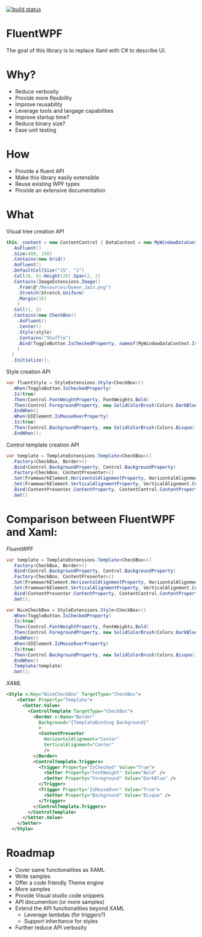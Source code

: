 [![build status](https://gitlab.com/ju2pom/FluentWPF/badges/master/build.svg)](https://gitlab.com/ju2pom/FluentWPF/commits/master)

# FluentWPF

The goal of this library is to replace Xaml with C# to describe UI.

# Why?
- Reduce verbosity
- Provide more flexibility
- Improve reusability
- Leverage tools and langage capabilities
- Improve startup time?
- Reduce binary size?
- Ease unit testing

# How
- Provide a fluent API
- Make this library easily extensible
- Reuse existing WPF types
- Provide an extensive documentation

# What
Visual tree creation API

```csharp
this._content = new ContentControl { DataContext = new MyWindowDataContext() }
  .AsFluent()
  .Size(400, 150)
  .Contains(new Grid()
  .AsFluent()
  .DefaultCellSize("25", "1")
  .Cell(0, 0).Height(20).Span(2, 2)
  .Contains(ImageExtensions.Image()
    .From(@"/Resources/Queen_Jazz.png")
    .Stretch(Stretch.Uniform)
    .Margin(10)
    )
  .Cell(1, 2)
  .Contains(new CheckBox()
    .AsFluent()
    .Center()
    .Style(style)
    .Contains("Shuffle")
    .Bind(ToggleButton.IsCheckedProperty, nameof(MyWindowDataContext.IsShuffleEnabled), BindingMode.OneWay)
    )
  )
  .Initialize();
```

Style creation API
```csharp
var fluentStyle = StyleExtensions.Style<CheckBox>()
  .When(ToggleButton.IsCheckedProperty)
  .Is(true)
  .Then(Control.FontWeightProperty, FontWeights.Bold)
  .Then(Control.ForegroundProperty, new SolidColorBrush(Colors.DarkBlue))
  .EndWhen()
  .When(UIElement.IsMouseOverProperty)
  .Is(true)
  .Then(Control.BackgroundProperty, new SolidColorBrush(Colors.Bisque))
  .EndWhen();
```

Control template creation API
```csharp
var template = TemplateExtensions.Template<CheckBox>()
  .Factory<CheckBox, Border>()
  .Bind(Control.BackgroundProperty, Control.BackgroundProperty)
  .Factory<CheckBox, ContentPresenter>()
  .Set(FrameworkElement.HorizontalAlignmentProperty, HorizontalAlignment.Center)
  .Set(FrameworkElement.VerticalAlignmentProperty, VerticalAlignment.Center)
  .Bind(ContentPresenter.ContentProperty, ContentControl.ContentProperty)
  .Get()
```
# Comparison between FluentWPF and Xaml:

*FluentWPF*

```csharp
var template = TemplateExtensions.Template<CheckBox>()
  .Factory<CheckBox, Border>()
  .Bind(Control.BackgroundProperty, Control.BackgroundProperty)
  .Factory<CheckBox, ContentPresenter>()
  .Set(FrameworkElement.HorizontalAlignmentProperty, HorizontalAlignment.Center)
  .Set(FrameworkElement.VerticalAlignmentProperty, VerticalAlignment.Center)
  .Bind(ContentPresenter.ContentProperty, ContentControl.ContentProperty)
  .Get();

var NiceCheckBox = StyleExtensions.Style<CheckBox>()
  .When(ToggleButton.IsCheckedProperty)
  .Is(true)
  .Then(Control.FontWeightProperty, FontWeights.Bold)
  .Then(Control.ForegroundProperty, new SolidColorBrush(Colors.DarkBlue))
  .EndWhen()
  .When(UIElement.IsMouseOverProperty)
  .Is(true)
  .Then(Control.BackgroundProperty, new SolidColorBrush(Colors.Bisque))
  .EndWhen()
  .Template(template)
  .Get();
```    
*XAML*

```xml
<Style x:Key="NiceCheckBox" TargetType="CheckBox">
    <Setter Property="Template">
      <Setter.Value>
        <ControlTemplate TargetType="CheckBox">
          <Border x:Name="Border"
            Background="{TemplateBinding Background}"
            >
            <ContentPresenter
              HorizontalAlignment="Center"
              VerticalAlignment="Center"
              />
          </Border>
          <ControlTemplate.Triggers>
            <Trigger Property="IsChecked" Value="True">
              <Setter Property="FontWeight" Value="Bold" />
              <Setter Property="Foreground" Value="DarkBlue" />
            </Trigger>
            <Trigger Property="IsMouseOver" Value="True">
              <Setter Property="Background" Value="Bisque" />
            </Trigger>
          </ControlTemplate.Triggers>
        </ControlTemplate>
      </Setter.Value>
    </Setter>
  </Style>
  ```
  
# Roadmap
- Cover same functionalities as XAML
- Write samples
- Offer a code friendly Theme engine
- More samples
- Provide Visual studio code snippets
- API documention (or more samples)
- Extend the API functionalities beyond XAML
  - Leverage lambdas (for triggers?)
  - Support inheritance for styles
- Further reduce API verbosity